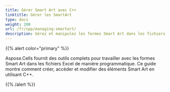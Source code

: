 ```yaml
---
title: Gérer Smart Art avec C++
linktitle: Gérer les SmartArt
type: docs
weight: 200
url: /fr/cpp/managing-smartart/
description: Gérez et manipulez les formes Smart Art dans les fichiers Excel en utilisant Aspose.Cells for C++.
---
```


{{% alert color="primary" %}}

Aspose.Cells fournit des outils complets pour travailler avec les formes Smart Art dans les fichiers Excel de manière programmatique. Ce guide montre comment créer, accéder et modifier des éléments Smart Art en utilisant C++.

{{% /alert %}}
